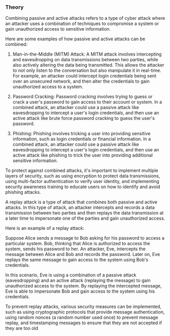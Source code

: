 ### Theory

Combining passive and active attacks refers to a type of cyber attack where an attacker uses a combination of techniques to compromise a system or gain unauthorized access to sensitive information.

Here are some examples of how passive and active attacks can be combined:

1. Man-in-the-Middle (MITM) Attack: A MITM attack involves intercepting and eavesdropping on data transmissions between two parties, while also actively altering the data being transmitted. This allows the attacker to not only listen to the conversation but also manipulate it in real-time. For example, an attacker could intercept login credentials being sent over an unsecured network, and then alter the credentials to gain unauthorized access to a system.

2. Password Cracking: Password cracking involves trying to guess or crack a user's password to gain access to their account or system. In a combined attack, an attacker could use a passive attack like eavesdropping to intercept a user's login credentials, and then use an active attack like brute force password cracking to guess the user's password.

3. Phishing: Phishing involves tricking a user into providing sensitive information, such as login credentials or financial information. In a combined attack, an attacker could use a passive attack like eavesdropping to intercept a user's login credentials, and then use an active attack like phishing to trick the user into providing additional sensitive information.

To protect against combined attacks, it's important to implement multiple layers of security, such as using encryption to protect data transmissions, using multi-factor authentication to verify user identity, and implementing security awareness training to educate users on how to identify and avoid phishing attacks.

A replay attack is a type of attack that combines both passive and active attacks. In this type of attack, an attacker intercepts and records a data transmission between two parties and then replays the data transmission at a later time to impersonate one of the parties and gain unauthorized access.

Here is an example of a replay attack:

Suppose Alice sends a message to Bob asking for his password to access a particular system. Bob, thinking that Alice is authorized to access the system, sends his password to her. An attacker, Eve, intercepts the message between Alice and Bob and records the password. Later on, Eve replays the same message to gain access to the system using Bob's credentials.

In this scenario, Eve is using a combination of a passive attack (eavesdropping) and an active attack (replaying the message) to gain unauthorized access to the system. By replaying the intercepted message, Eve is able to impersonate Bob and gain access to the system using his credentials.

To prevent replay attacks, various security measures can be implemented, such as using cryptographic protocols that provide message authentication, using random nonces (a random number used once) to prevent message replay, and timestamping messages to ensure that they are not accepted if they are too old